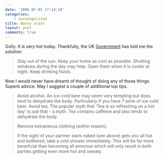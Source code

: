 ```yaml
---
date: '2006-07-03 17:14:10'
categories:
    - uncategorised
title: Nanny state
layout: post
comments: true
---
```


Golly. It is very hot today. Thankfully, the UK
[Government](http://www.met-office.gov.uk/weather/europe/uk/heat_health.html)
has told me the solution:

> Stay out of the sun. Keep your home as cool as possible. Shutting
> windows during the day may help. Open them when it is cooler at night.
> Keep drinking fluids.

Now I would never have dreamt of thought of doing any of those things.
Superb advice. May I suggest a couple of additional top tips.
> Avoid alcohol. An ice-cold beer may seem very tempting but does tend
> to dehydrate the body. Particularly if you have 7 pints of ice-cold
> beer.
> Avoid tea. The popular myth that 'Tea is so refreshing on a hot day'
> is just that - a myth. Tea contains caffeine and also tends to
> dehydrate the body.
>
> Remove extraneous clothing (within reason).
>
> If the sight of your partner stark naked (see above) gets you all hot
> and bothered, take a cold shower immediately. This will be far more
> beneficial than becoming all amorous which will only result in both
> parties getting even more hot and sweaty.
